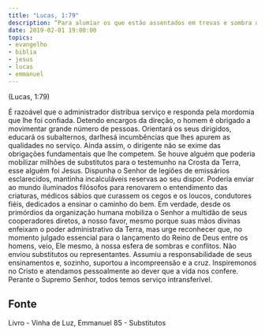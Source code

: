 ```yaml
---
title: "Lucas, 1:79"
description: “Para alumiar os que estão assentados em trevas e sombra de morte, a fim de dirigir os nossos pés pelo caminho da paz.”
date: 2019-02-01 19:00:00
topics: 
- evangelho
- biblia
- jesus
- lucas
- emmanuel
---
```


(Lucas, 1:79)

É razoável que o administrador distribua serviço e responda pela mordomia
que lhe foi confiada.
Detendo encargos da direção, o homem é obrigado a movimentar grande
número de pessoas.
Orientará os seus dirigidos, educará os subalternos, dar­lhes­á
incumbências que lhes apurem as qualidades no serviço.
Ainda assim, o dirigente não se exime das obrigações fundamentais que lhe
competem.
Se houve alguém que poderia mobilizar milhões de substitutos para o
testemunho na Crosta da Terra, esse alguém foi Jesus.
Dispunha o Senhor de legiões de emissários esclarecidos, mantinha
incalculáveis reservas ao seu dispor. Poderia enviar ao mundo iluminados filósofos
para renovarem o entendimento das criaturas, médicos sábios que curassem os cegos
e os loucos, condutores fiéis, dedicados a ensinar o caminho do bem.
Em verdade, desde os primórdios da organização humana mobiliza o
Senhor a multidão de seus cooperadores diretos, a nosso favor, mesmo porque suas
mãos divinas enfeixam o poder administrativo da Terra, mas urge reconhecer que,
no momento julgado essencial para o lançamento do Reino de Deus entre os
homens, veio, Ele mesmo, à nossa esfera de sombras e conflitos.
Não enviou substitutos ou representantes. Assumiu a responsabilidade de
seus ensinamentos e, sozinho, suportou a incompreensão e a cruz.
Inspiremo­nos no Cristo e atendamos pessoalmente ao dever que a vida nos
confere.
Perante o Supremo Senhor, todos temos serviço intransferível.




## Fonte
Livro - Vinha de Luz, Emmanuel
85 - Substitutos
